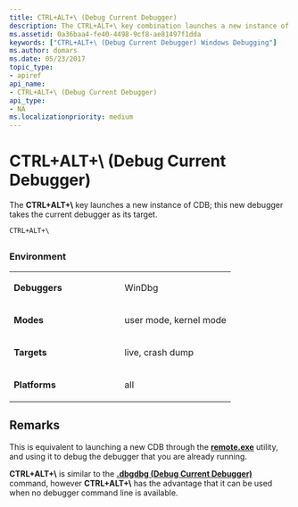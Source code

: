 ```yaml
---
title: CTRL+ALT+\ (Debug Current Debugger)
description: The CTRL+ALT+\ key combination launches a new instance of CDB; this new debugger takes the current debugger as its target.
ms.assetid: 0a36baa4-fe40-4498-9cf8-ae81497f1dda
keywords: ["CTRL+ALT+\ (Debug Current Debugger) Windows Debugging"]
ms.author: domars
ms.date: 05/23/2017
topic_type:
- apiref
api_name:
- CTRL+ALT+\ (Debug Current Debugger)
api_type:
- NA
ms.localizationpriority: medium
---
```


# CTRL+ALT+\\ (Debug Current Debugger)


The **CTRL+ALT+\\** key launches a new instance of CDB; this new debugger takes the current debugger as its target.

```dbgcmd
CTRL+ALT+\ 
```

## <span id="ddk_meta_ctrl_p_dbg"></span><span id="DDK_META_CTRL_P_DBG"></span>


### <span id="Environment"></span><span id="environment"></span><span id="ENVIRONMENT"></span>Environment

<table>
<colgroup>
<col width="50%" />
<col width="50%" />
</colgroup>
<tbody>
<tr class="odd">
<td align="left"><strong>Debuggers</strong></td>
<td align="left"><p>WinDbg</p></td>
</tr>
<tr class="even">
<td align="left"><p><strong>Modes</strong></p></td>
<td align="left"><p>user mode, kernel mode</p></td>
</tr>
<tr class="odd">
<td align="left"><p><strong>Targets</strong></p></td>
<td align="left"><p>live, crash dump</p></td>
</tr>
<tr class="even">
<td align="left"><p><strong>Platforms</strong></p></td>
<td align="left"><p>all</p></td>
</tr>
</tbody>
</table>

 

Remarks
-------

This is equivalent to launching a new CDB through the [**remote.exe**](the-remote-exe-utility.md) utility, and using it to debug the debugger that you are already running.

**CTRL+ALT+\\** is similar to the [**.dbgdbg (Debug Current Debugger)**](-dbgdbg--debug-current-debugger-.md) command, however **CTRL+ALT+\\** has the advantage that it can be used when no debugger command line is available.

 

 





